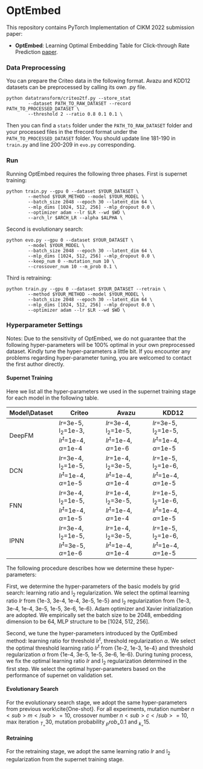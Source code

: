 # OptEmbed
This repository contains PyTorch Implementation of CIKM 2022 submission paper:
  - **OptEmbed**: Learning Optimal Embedding Table for Click-through Rate Prediction [paper](https://arxiv.org/abs/2208.04482).

### Data Preprocessing

You can prepare the Criteo data in the following format. Avazu and KDD12 datasets can be preprocessed by calling its own .py file.

```
python datatransform/criteo2tf.py --store_stat 
		--dataset PATH_TO_RAW_DATASET --record PATH_TO_PROCESSED_DATASET \
		--threshold 2 --ratio 0.8 0.1 0.1 \
```

Then you can find a `stats` folder under the `PATH_TO_RAW_DATASET` folder and your processed files in the tfrecord format under the `PATH_TO_PROCESSED_DATASET` folder. You should update line 181-190 in `train.py` and line 200-209 in `evo.py` corresponding.


### Run

Running OptEmbed requires the following three phases. First is supernet training:
```
python train.py --gpu 0 --dataset $YOUR_DATASET \
        --method $YOUR_METHOD --model $YOUR_MODEL \
        --batch_size 2048 --epoch 30 --latent_dim 64 \
        --mlp_dims [1024, 512, 256] --mlp_dropout 0.0 \
        --optimizer adam --lr $LR --wd $WD \
        --arch_lr $ARCH_LR --alpha $ALPHA \
```

Second is evolutionary search:
```
python evo.py --gpu 0 --dataset $YOUR_DATASET \
        --model $YOUR_MODEL \
        --batch_size 2048 --epoch 30 --latent_dim 64 \
        --mlp_dims [1024, 512, 256] --mlp_dropout 0.0 \
        --keep_num 0 --mutation_num 10 \
        --crossover_num 10 --m_prob 0.1 \ 
```

Third is retraining:
```
python train.py --gpu 0 --dataset $YOUR_DATASET --retrain \
        --method $YOUR_METHOD --model $YOUR_MODEL \
        --batch_size 2048 --epoch 30 --latent_dim 64 \
        --mlp_dims [1024, 512, 256] --mlp_dropout 0.0 \
        --optimizer adam --lr $LR --wd $WD \
```


### Hyperparameter Settings

Notes: Due to the sensitivity of OptEmbed, we do not guarantee that the following hyper-parameters will be 100% optimal in your own preprocessed dataset. Kindly tune the hyper-parameters a little bit. If you encounter any problems regarding hyper-parameter tuning, you are welcomed to contact the first author directly.

#### Supernet Training

Here we list all the hyper-parameters we used in the supernet training stage for each model in the following table. 

| Model\Dataset | Criteo                                                       | Avazu                                                        | KDD12                                                        |
| ------------- | ------------------------------------------------------------ | ------------------------------------------------------------ | ------------------------------------------------------------ |
| DeepFM        | _lr_=3e-5, l<sub>2</sub>=1e-3,  _lr_<sup>t</sup>=1e-4, $\alpha$=1e-4 | _lr_=3e-4, l<sub>2</sub>=1e-5,  _lr_<sup>t</sup>=1e-4, $\alpha$=1e-6 | _lr_=3e-5, l<sub>2</sub>=1e-5,  _lr_<sup>t</sup>=1e-4, $\alpha$=1e-5 |
| DCN           | _lr_=3e-4, l<sub>2</sub>=1e-5, _lr_<sup>t</sup>=1e-4, $\alpha$=1e-5 | _lr_=1e-4, l<sub>2</sub>=3e-5, _lr_<sup>t</sup>=1e-4, $\alpha$=1e-4 | _lr_=1e-5, l<sub>2</sub>=1e-6, _lr_<sup>t</sup>=1e-4, $\alpha$=1e-5 |
| FNN           | _lr_=3e-4, l<sub>2</sub>=1e-5, _lr_<sup>t</sup>=1e-4, $\alpha$=1e-5 | _lr_=1e-4, l<sub>2</sub>=3e-5, _lr_<sup>t</sup>=1e-4, $\alpha$=1e-4 | _lr_=1e-5, l<sub>2</sub>=1e-6, _lr_<sup>t</sup>=1e-4, $\alpha$=1e-5 |
| IPNN          | _lr_=3e-4, l<sub>2</sub>=1e-5, _lr_<sup>t</sup>=3e-5, $\alpha$=1e-6 | _lr_=1e-4, l<sub>2</sub>=3e-5, _lr_<sup>t</sup>=1e-4, $\alpha$=1e-4 | _lr_=1e-5, l<sub>2</sub>=1e-6, _lr_<sup>t</sup>=1e-4, $\alpha$=1e-5 |

The following procedure describes how we determine these hyper-parameters:

First, we determine the hyper-parameters of the basic models by grid search: learning ratio and l<sub>2</sub> regularization. We select the optimal learning ratio _lr_ from \{1e-3, 3e-4, 1e-4, 3e-5, 1e-5\} and l<sub>2</sub> regularization from \{1e-3, 3e-4, 1e-4, 3e-5, 1e-5, 3e-6, 1e-6\}. Adam optimizer and Xavier initialization are adopted. We empirically set the batch size to be 2048, embedding dimension to be 64, MLP structure to be [1024, 512, 256].

Second, we tune the hyper-parameters introduced by the OptEmbed method: learning ratio for threshold _lr_<sup>t</sup>, threshold regularization $\alpha$. We select the optimal threshold learning ratio _lr_<sup>t</sup> from \{1e-2, 1e-3, 1e-4\} and threshold regularization $\alpha$ from \{1e-4, 3e-5, 1e-5, 3e-6, 1e-6\}. During tuning process, we fix the optimal learning ratio _lr_ and l<sub>2</sub> regularization determined in the first step. We select the optimal hyper-parameters based on the performance of supernet on validation set.



#### Evolutionary Search

For the evolutionary search stage, we adopt the same hyper-parameters from previous work\cite{One-shot}. For all experiments, mutation number $n<sub>m</sub> = 10$, crossover number $n<sub>c</sub> = 10$, max iteration $_T_ = 30$, mutation probability $_prob_ = 0.1$ and $_k_ =15$.



#### Retraining


For the retraining stage, we adopt the same learning ratio _lr_ and l<sub>2</sub> regularization from the supernet training stage.



